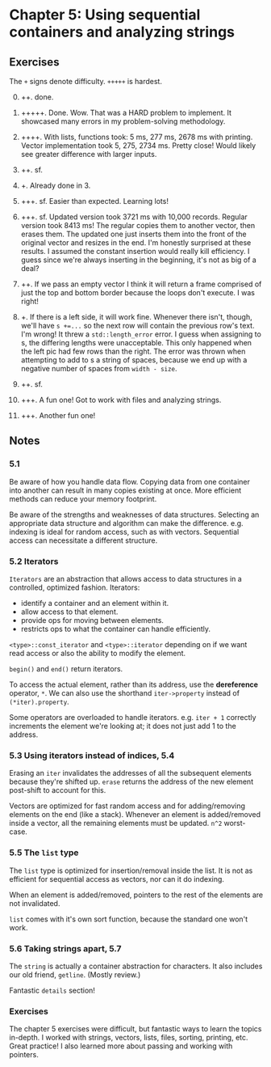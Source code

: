 # Chapter 5: Using sequential containers and analyzing strings

## Exercises
The `+` signs denote difficulty. `+++++` is hardest.

0. ++. done.

1. +++++. Done. Wow. That was a HARD problem to implement. It showcased many errors in my problem-solving methodology.

2. ++++. With lists, functions took: 5 ms, 277 ms, 2678 ms with printing. Vector implementation took 5, 275, 2734 ms. Pretty close! Would likely see greater difference with larger inputs.

3. ++. sf.

4. +. Already done in 3.

5. +++. sf. Easier than expected. Learning lots!

6. +++. sf. Updated version took 3721 ms with 10,000 records. Regular version took 8413 ms!
The regular copies them to another vector, then erases them. The updated one just inserts them into the front of the original vector and resizes in the end. I'm honestly surprised at these results. I assumed the constant insertion would really kill efficiency. I guess since we're always inserting in the beginning, it's not as big of a deal?

7. ++. If we pass an empty vector I think it will return a frame comprised of just the top and bottom border because the loops don't execute. I was right!

8. +. If there is a left side, it will work fine. Whenever there isn't, though, we'll have `s +=...` so the next row will contain the previous row's text.
I'm wrong! It threw a `std::length_error` error. I guess when assigning to s, the differing lengths were unacceptable. This only happened when the left pic had few rows than the right.
The error was thrown when attempting to add to s a string of spaces, because we end up with a negative number of spaces from `width - size`.

9. ++. sf.

10. +++. A fun one! Got to work with files and analyzing strings.

11. +++. Another fun one!


## Notes

### 5.1
Be aware of how you handle data flow.
Copying data from one container into another can result in many copies existing at once.
More efficient methods can reduce your memory footprint.

Be aware of the strengths and weaknesses of data structures.
Selecting an appropriate data structure and algorithm can make the difference.
e.g. indexing is ideal for random access, such as with vectors.
Sequential access can necessitate a different structure.

### 5.2 Iterators
`Iterators` are an abstraction that allows access to data structures in a controlled, optimized fashion.
Iterators:
* identify a container and an element within it.
* allow access to that element.
* provide ops for moving between elements.
* restricts ops to what the container can handle efficiently.

`<type>::const_iterator` and `<type>::iterator` depending on if we want read access or also the ability to modify the element.

`begin()` and `end()` return iterators.

To access the actual element, rather than its address, use the **dereference** operator, `*`. We can also use the shorthand `iter->property` instead of `(*iter).property`.

Some operators are overloaded to handle iterators.
e.g. `iter + 1` correctly increments the element we're looking at; it does not just add 1 to the address.


### 5.3 Using iterators instead of indices, 5.4
Erasing an `iter` invalidates the addresses of all the subsequent elements because they're shifted up.
`erase` returns the address of the new element post-shift to account for this.

Vectors are optimized for fast random access and for adding/removing elements on the end (like a stack). 
Whenever an element is added/removed inside a vector, all the remaining elements must be updated. `n^2` worst-case.


### 5.5 The `list` type
The `list` type is optimized for insertion/removal inside the list.
It is not as efficient for sequential access as vectors, nor can it do indexing.

When an element is added/removed, pointers to the rest of the elements are not invalidated.

`list` comes with it's own sort function, because the standard one won't work.


### 5.6 Taking strings apart, 5.7
The `string` is actually a container abstraction for characters.
It also includes our old friend, `getline`.
(Mostly review.)

Fantastic `details` section!


### Exercises
The chapter 5 exercises were difficult, but fantastic ways to learn the topics in-depth.
I worked with strings, vectors, lists, files, sorting, printing, etc.
Great practice!
I also learned more about passing and working with pointers.
